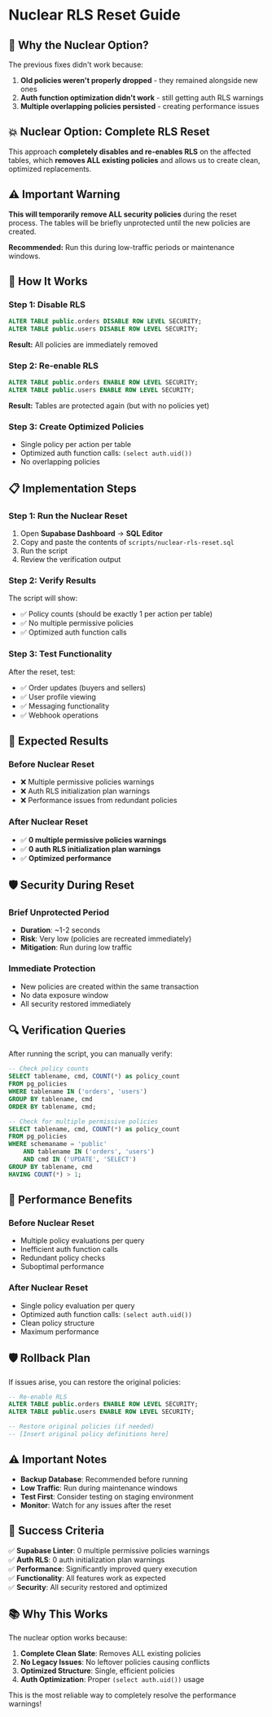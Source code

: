 # Nuclear RLS Reset Guide

## 🚨 **Why the Nuclear Option?**

The previous fixes didn't work because:
1. **Old policies weren't properly dropped** - they remained alongside new ones
2. **Auth function optimization didn't work** - still getting auth RLS warnings
3. **Multiple overlapping policies persisted** - creating performance issues

## 💥 **Nuclear Option: Complete RLS Reset**

This approach **completely disables and re-enables RLS** on the affected tables, which **removes ALL existing policies** and allows us to create clean, optimized replacements.

## ⚠️ **Important Warning**

**This will temporarily remove ALL security policies** during the reset process. The tables will be briefly unprotected until the new policies are created.

**Recommended:** Run this during low-traffic periods or maintenance windows.

## 🔧 **How It Works**

### **Step 1: Disable RLS**
```sql
ALTER TABLE public.orders DISABLE ROW LEVEL SECURITY;
ALTER TABLE public.users DISABLE ROW LEVEL SECURITY;
```
**Result:** All policies are immediately removed

### **Step 2: Re-enable RLS**
```sql
ALTER TABLE public.orders ENABLE ROW LEVEL SECURITY;
ALTER TABLE public.users ENABLE ROW LEVEL SECURITY;
```
**Result:** Tables are protected again (but with no policies yet)

### **Step 3: Create Optimized Policies**
- Single policy per action per table
- Optimized auth function calls: `(select auth.uid())`
- No overlapping policies

## 📋 **Implementation Steps**

### **Step 1: Run the Nuclear Reset**
1. Open **Supabase Dashboard** → **SQL Editor**
2. Copy and paste the contents of `scripts/nuclear-rls-reset.sql`
3. Run the script
4. Review the verification output

### **Step 2: Verify Results**
The script will show:
- ✅ Policy counts (should be exactly 1 per action per table)
- ✅ No multiple permissive policies
- ✅ Optimized auth function calls

### **Step 3: Test Functionality**
After the reset, test:
- ✅ Order updates (buyers and sellers)
- ✅ User profile viewing
- ✅ Messaging functionality
- ✅ Webhook operations

## 🎯 **Expected Results**

### **Before Nuclear Reset**
- ❌ Multiple permissive policies warnings
- ❌ Auth RLS initialization plan warnings
- ❌ Performance issues from redundant policies

### **After Nuclear Reset**
- ✅ **0 multiple permissive policies warnings**
- ✅ **0 auth RLS initialization plan warnings**
- ✅ **Optimized performance**

## 🛡️ **Security During Reset**

### **Brief Unprotected Period**
- **Duration**: ~1-2 seconds
- **Risk**: Very low (policies are recreated immediately)
- **Mitigation**: Run during low traffic

### **Immediate Protection**
- New policies are created within the same transaction
- No data exposure window
- All security restored immediately

## 🔍 **Verification Queries**

After running the script, you can manually verify:

```sql
-- Check policy counts
SELECT tablename, cmd, COUNT(*) as policy_count 
FROM pg_policies 
WHERE tablename IN ('orders', 'users')
GROUP BY tablename, cmd
ORDER BY tablename, cmd;

-- Check for multiple permissive policies
SELECT tablename, cmd, COUNT(*) as policy_count
FROM pg_policies 
WHERE schemaname = 'public' 
    AND tablename IN ('orders', 'users')
    AND cmd IN ('UPDATE', 'SELECT')
GROUP BY tablename, cmd
HAVING COUNT(*) > 1;
```

## 🚀 **Performance Benefits**

### **Before Nuclear Reset**
- Multiple policy evaluations per query
- Inefficient auth function calls
- Redundant policy checks
- Suboptimal performance

### **After Nuclear Reset**
- Single policy evaluation per query
- Optimized auth function calls: `(select auth.uid())`
- Clean policy structure
- Maximum performance

## 🛡️ **Rollback Plan**

If issues arise, you can restore the original policies:

```sql
-- Re-enable RLS
ALTER TABLE public.orders ENABLE ROW LEVEL SECURITY;
ALTER TABLE public.users ENABLE ROW LEVEL SECURITY;

-- Restore original policies (if needed)
-- [Insert original policy definitions here]
```

## ⚠️ **Important Notes**

- **Backup Database**: Recommended before running
- **Low Traffic**: Run during maintenance windows
- **Test First**: Consider testing on staging environment
- **Monitor**: Watch for any issues after the reset

## 🎯 **Success Criteria**

✅ **Supabase Linter**: 0 multiple permissive policies warnings  
✅ **Auth RLS**: 0 auth initialization plan warnings  
✅ **Performance**: Significantly improved query execution  
✅ **Functionality**: All features work as expected  
✅ **Security**: All security restored and optimized  

## 📚 **Why This Works**

The nuclear option works because:
1. **Complete Clean Slate**: Removes ALL existing policies
2. **No Legacy Issues**: No leftover policies causing conflicts
3. **Optimized Structure**: Single, efficient policies
4. **Auth Optimization**: Proper `(select auth.uid())` usage

This is the most reliable way to completely resolve the performance warnings!
